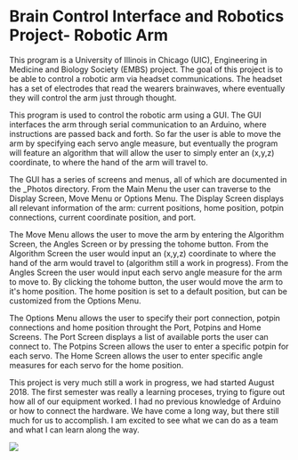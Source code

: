 # Brain Control Interface and Robotics Project- Robotic Arm 

This program is a University of Illinois in Chicago (UIC), Engineering in Medicine and Biology Society (EMBS) project. The goal of this project is to be able to control a robotic arm via headset communications. The headset has a set of electrodes that read the wearers brainwaves, where eventually they will control the arm just through thought.

This program is used to control the robotic arm using a GUI. The GUI interfaces the arm through serial communication to an Arduino, where instructions are passed back and forth. So far the user is able to move the arm by specifying each servo angle measure, but eventually the program will feature an algorithm that will allow the user to simply enter an (x,y,z) coordinate, to where the hand of the arm will travel to.

The GUI has a series of screens and menus, all of which are documented in the _Photos directory. From the Main Menu the user can traverse to the Display Screen, Move Menu or Options Menu. The Display Screen displays all relevant information of the arm: current positions, home position, potpin connections, current coordinate position, and port.

The Move Menu allows the user to move the arm by entering the Algorithm Screen, the Angles Screen or by pressing the tohome button. From the Algorithm Screen the user would input an (x,y,z) coordinate to where the hand of the arm would travel to (algorithm still a work in progress). From the Angles Screen the user would input each servo angle measure for the arm to move to. By clicking the tohome button, the user would move the arm to it's home position. The home position is set to a default position, but can be customized from the Options Menu.

The Options Menu allows the user to specify their port connection, potpin connections and home position throught the Port, Potpins and Home Screens. The Port Screen displays a list of available ports the user can connect to. The Potpins Screen allows the user to enter a specific potpin for each servo. The Home Screen allows the user to enter specific angle measures for each servo for the home position.  

This project is very much still a work in progress, we had started August 2018. The first semester was really a learning proceses, trying to figure out how all of our equipment worked. I had no previous knowledge of Arduino or how to connect the hardware. We have come a long way, but there still much for us to accomplish. I am excited to see what we can do as a team and what I can learn along the way.

![](name-of-giphy.gif)
